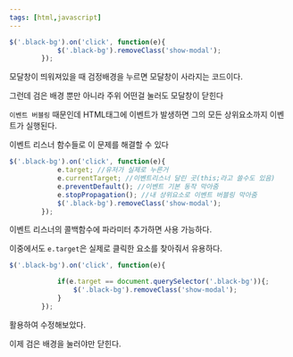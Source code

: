 ```yaml
---
tags: [html,javascript]
---
```

```jsx
$('.black-bg').on('click', function(e){
            $('.black-bg').removeClass('show-modal');
        });
```

모달창이 띄워져있을 때 검정배경을 누르면 모달창이 사라지는 코드이다.

그런데 검은 배경 뿐만 아니라 주위 어떤걸 눌러도 모달창이 닫힌다

`이벤트 버블링` 때문인데 HTML태그에 이벤트가 발생하면 그의 모든 상위요소까지 이벤트가 실행된다.

이벤트 리스너 함수들로 이 문제를 해결할 수 있다

```jsx
$('.black-bg').on('click', function(e){
            e.target; //유저가 실제로 누른거
            e.currentTarget; //이벤트리스너 달린 곳(this;라고 쓸수도 있음)
            e.preventDefault(); //이벤트 기본 동작 막아줌 
            e.stopPropagation(); //내 상위요소로 이벤트 버블링 막아줌
            $('.black-bg').removeClass('show-modal');
        });
```

이벤트 리스너의 콜백함수에 파라미터 추가하면 사용 가능하다.

이중에서도 `e.target`은 실제로 클릭한 요소를 찾아줘서 유용하다.

```jsx
$('.black-bg').on('click', function(e){

            if(e.target == document.querySelector('.black-bg')){;
                $('.black-bg').removeClass('show-modal');
            }
        });
```

활용하여 수정해보았다.

이제 검은 배경을 눌러야만 닫힌다.
